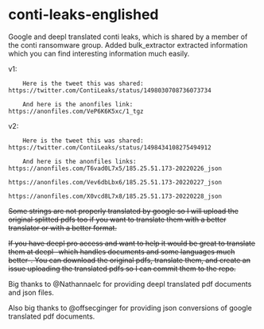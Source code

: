 # conti-leaks-englished
Google and deepl translated conti leaks, which is shared by a member of the conti ransomware group.
Added bulk_extractor extracted information which you can find interesting information much easily.

v1: 
```
	Here is the tweet this was shared: https://twitter.com/ContiLeaks/status/1498030708736073734

	And here is the anonfiles link: https://anonfiles.com/VeP6K6K5xc/1_tgz
```
v2:
```
	Here is the tweet this was shared: https://twitter.com/ContiLeaks/status/1498434108275494912

	And here is the anonfiles links: https://anonfiles.com/T6vad0L7x5/185.25.51.173-20220226_json
									 https://anonfiles.com/Vev6dbLbx6/185.25.51.173-20220227_json
									 https://anonfiles.com/X0vcd8L7x8/185.25.51.173-20220228_json
```

~~Some strings are not properly translated by google so I will upload the original splitted pdfs too if you want to translate them with a better translator or with a better format.~~

~~If you have deepl pro access and want to help it would be great to translate them at deepl -which handles documents and some languages much better-. You can download the original pdfs, translate them, and create an issue uploading the translated pdfs so I can commit them to the repo.~~

Big thanks to @Nathannaelc for providing deepl translated pdf documents and json files.

Also big thanks to @offsecginger for providing json conversions of google translated pdf documents.
